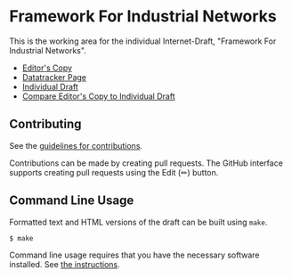 # Framework For Industrial Networks

This is the working area for the individual Internet-Draft, "Framework For Industrial Networks".

* [Editor's Copy](https://kiranmak.github.io/draft-iotops-iiot-frwk/#go.draft-iotops-km-iiot-frwk.html)
* [Datatracker Page](https://datatracker.ietf.org/doc/draft-iotops-km-iiot-frwk)
* [Individual Draft](https://datatracker.ietf.org/doc/html/draft-iotops-km-iiot-frwk)
* [Compare Editor's Copy to Individual Draft](https://kiranmak.github.io/draft-iotops-iiot-frwk/#go.draft-iotops-km-iiot-frwk.diff)


## Contributing

See the
[guidelines for contributions](https://github.com/kiranmak/draft-iotops-iiot-frwk/blob/main/CONTRIBUTING.md).

Contributions can be made by creating pull requests.
The GitHub interface supports creating pull requests using the Edit (✏) button.


## Command Line Usage

Formatted text and HTML versions of the draft can be built using `make`.

```sh
$ make
```

Command line usage requires that you have the necessary software installed.  See
[the instructions](https://github.com/martinthomson/i-d-template/blob/main/doc/SETUP.md).


